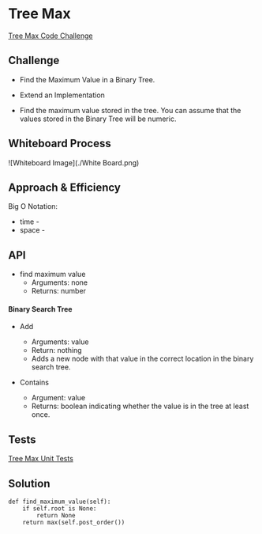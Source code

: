 # Tree Max

[Tree Max Code Challenge](https://github.com/deshondixon/data-structures-and-algorithms/blob/main/python/data_structures/binary_tree.py)

## Challenge
<!-- Description of the challenge -->

- Find the Maximum Value in a Binary Tree.

- Extend an Implementation

- Find the maximum value stored in the tree. You can assume that the values stored in the Binary Tree will be numeric.

## Whiteboard Process
<!-- Embedded whiteboard image -->

![Whiteboard Image](./White Board.png)

## Approach & Efficiency
<!-- What approach did you take? Why? What is the Big O space/time for this approach? -->

Big O Notation:

- time -
- space -

## API
<!-- Description of each method publicly available to your Stack and Queue-->

- find maximum value
  - Arguments: none
  - Returns: number

#### Binary Search Tree

- Add
  - Arguments: value
  - Return: nothing
  - Adds a new node with that value in the correct location in the binary search tree.


- Contains
  - Argument: value
  - Returns: boolean indicating whether the value is in the tree at least once.

## Tests

[Tree Max Unit Tests](https://github.com/deshondixon/data-structures-and-algorithms/blob/main/python/tests/code_challenges/test_tree_max.py)

## Solution

    def find_maximum_value(self):
        if self.root is None:
            return None
        return max(self.post_order())
